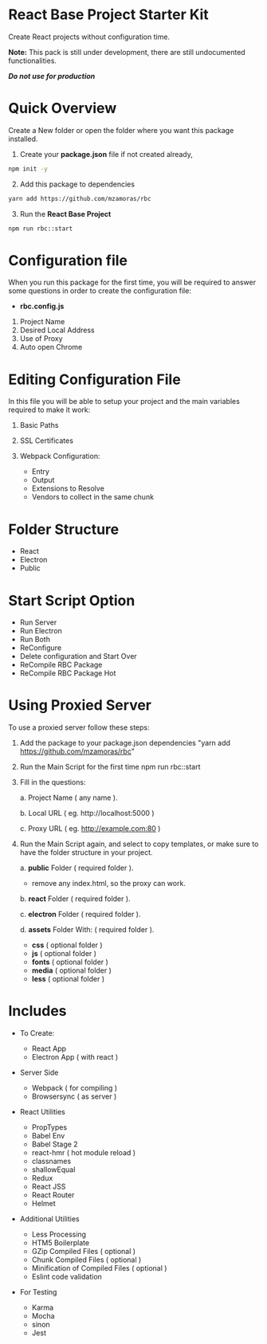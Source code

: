 # React Base Project Starter Kit

Create React projects without configuration time.

**Note:** This pack is still under development, there are still undocumented functionalities.

***Do not use for production***

# Quick Overview
Create a New folder or open the folder where you want this package installed.

1. Create your **package.json** file if not created already, 
```sh
npm init -y
````

2. Add this package to dependencies
```sh
yarn add https://github.com/mzamoras/rbc
```

3. Run the **React Base Project**
```sh
npm run rbc::start
````

# Configuration file
When you run this package for the first time, you will be required to answer some questions in order to create the configuration file:
* **rbc.config.js**

1. Project Name
2. Desired Local Address
3. Use of Proxy
4. Auto open Chrome 

# Editing Configuration File
In this file you will be able to setup your project and the main variables required to make it work:

1. Basic Paths

2. SSL Certificates 

3. Webpack Configuration:    
    * Entry
    * Output
    * Extensions to Resolve
    * Vendors to collect in the same chunk

# Folder Structure
* React
* Electron
* Public

# Start Script Option
* Run Server
* Run Electron
* Run Both
* ReConfigure
* Delete configuration and Start Over
* ReCompile RBC Package
* ReCompile RBC Package Hot 

# Using Proxied Server
To use a proxied server follow these steps:

1. Add the package to your package.json dependencies
       "yarn add https://github.com/mzamoras/rbc"

2. Run the Main Script for the first time
       npm run rbc::start

3. Fill in the questions:

    a. Project Name ( any name ).

    b. Local URL ( eg. http://localhost:5000 )
    
    c. Proxy URL ( eg. http://example.com:80 )

4. Run the Main Script again, and select to copy templates, or make sure to have the folder structure in your project.

    a. **public** Folder        ( required folder ).
    - remove any index.html, so the proxy can work.

    b. **react** Folder         ( required folder ).
    
    c. **electron** Folder      ( required folder ).
    
    d. **assets** Folder With:  ( required folder ).
    - **css**   ( optional folder )
    - **js**    ( optional folder )
    - **fonts** ( optional folder )
    - **media** ( optional folder )
    - **less**  ( optional folder )
        


# Includes
* To Create:
    * React App
    * Electron App ( with react )

* Server Side
    * Webpack ( for compiling )
    * Browsersync ( as server )

* React Utilities
    * PropTypes
    * Babel Env
    * Babel Stage 2
    * react-hmr ( hot module reload )
    * classnames
    * shallowEqual
    * Redux
    * React JSS
    * React Router
    * Helmet

* Additional Utilities
    * Less Processing
    * HTM5 Boilerplate
    * GZip Compiled Files ( optional )
    * Chunk Compiled Files ( optional )
    * Minification of Compiled Files ( optional )
    * Eslint code validation

* For Testing
    * Karma
    * Mocha
    * sinon
    * Jest



